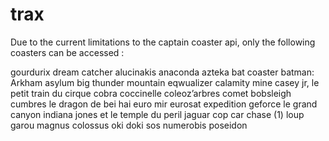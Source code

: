 # trax

Due to the current limitations to the captain coaster api, only the following coasters can be accessed :

gourdurix
dream catcher 
alucinakis
anaconda
azteka
bat coaster
batman: Arkham asylum
big thunder mountain
eqwualizer
calamity mine
casey jr, le petit train du cirque
cobra
coccinelle
coleoz’arbres
comet
bobsleigh
cumbres
le dragon de bei hai
euro mir
eurosat
expedition geforce
le grand canyon
indiana jones et le temple du peril
jaguar
cop car chase (1)
loup garou
magnus colossus
oki doki
sos numerobis
poseidon
